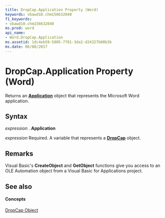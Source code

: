 ```yaml
---
title: DropCap.Application Property (Word)
keywords: vbawd10.chm156632040
f1_keywords:
- vbawd10.chm156632040
ms.prod: word
api_name:
- Word.DropCap.Application
ms.assetid: 1dc4eb59-5805-7701-3da2-d24327b80b3b
ms.date: 06/08/2017
---
```



# DropCap.Application Property (Word)

Returns an  **[Application](Word.Application.md)** object that represents the Microsoft Word application.


## Syntax

 _expression_ . **Application**

 _expression_ Required. A variable that represents a **[DropCap](Word.DropCap.md)** object.


## Remarks

Visual Basic's  **CreateObject** and **GetObject** functions give you access to an OLE Automation object from a Visual Basic for Applications project.


## See also


#### Concepts


[DropCap Object](Word.DropCap.md)

